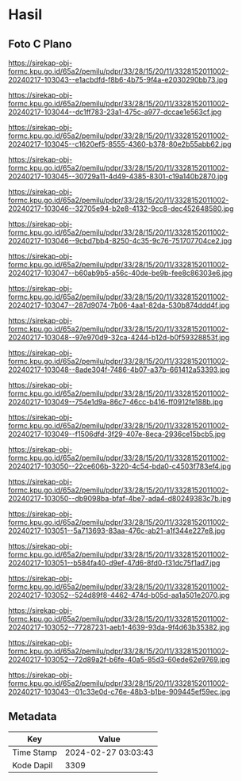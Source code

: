 # Hasil

## Foto C Plano

https://sirekap-obj-formc.kpu.go.id/65a2/pemilu/pdpr/33/28/15/20/11/3328152011002-20240217-103043--e1acbdfd-f8b6-4b75-9f4a-e2030290bb73.jpg

https://sirekap-obj-formc.kpu.go.id/65a2/pemilu/pdpr/33/28/15/20/11/3328152011002-20240217-103044--dc1ff783-23a1-475c-a977-dccae1e563cf.jpg

https://sirekap-obj-formc.kpu.go.id/65a2/pemilu/pdpr/33/28/15/20/11/3328152011002-20240217-103045--c1620ef5-8555-4360-b378-80e2b55abb62.jpg

https://sirekap-obj-formc.kpu.go.id/65a2/pemilu/pdpr/33/28/15/20/11/3328152011002-20240217-103045--30729a11-4d49-4385-8301-c19a140b2870.jpg

https://sirekap-obj-formc.kpu.go.id/65a2/pemilu/pdpr/33/28/15/20/11/3328152011002-20240217-103046--32705e94-b2e8-4132-9cc8-dec452648580.jpg

https://sirekap-obj-formc.kpu.go.id/65a2/pemilu/pdpr/33/28/15/20/11/3328152011002-20240217-103046--9cbd7bb4-8250-4c35-9c76-751707704ce2.jpg

https://sirekap-obj-formc.kpu.go.id/65a2/pemilu/pdpr/33/28/15/20/11/3328152011002-20240217-103047--b60ab9b5-a56c-40de-be9b-fee8c86303e6.jpg

https://sirekap-obj-formc.kpu.go.id/65a2/pemilu/pdpr/33/28/15/20/11/3328152011002-20240217-103047--287d9074-7b06-4aa1-82da-530b874ddd4f.jpg

https://sirekap-obj-formc.kpu.go.id/65a2/pemilu/pdpr/33/28/15/20/11/3328152011002-20240217-103048--97e970d9-32ca-4244-b12d-b0f59328853f.jpg

https://sirekap-obj-formc.kpu.go.id/65a2/pemilu/pdpr/33/28/15/20/11/3328152011002-20240217-103048--8ade304f-7486-4b07-a37b-661412a53393.jpg

https://sirekap-obj-formc.kpu.go.id/65a2/pemilu/pdpr/33/28/15/20/11/3328152011002-20240217-103049--754e1d9a-86c7-46cc-b416-ff0912fe188b.jpg

https://sirekap-obj-formc.kpu.go.id/65a2/pemilu/pdpr/33/28/15/20/11/3328152011002-20240217-103049--f1506dfd-3f29-407e-8eca-2936ce15bcb5.jpg

https://sirekap-obj-formc.kpu.go.id/65a2/pemilu/pdpr/33/28/15/20/11/3328152011002-20240217-103050--22ce606b-3220-4c54-bda0-c4503f783ef4.jpg

https://sirekap-obj-formc.kpu.go.id/65a2/pemilu/pdpr/33/28/15/20/11/3328152011002-20240217-103050--db9098ba-bfaf-4be7-ada4-d80249383c7b.jpg

https://sirekap-obj-formc.kpu.go.id/65a2/pemilu/pdpr/33/28/15/20/11/3328152011002-20240217-103051--5a713693-83aa-476c-ab21-a1f344e227e8.jpg

https://sirekap-obj-formc.kpu.go.id/65a2/pemilu/pdpr/33/28/15/20/11/3328152011002-20240217-103051--b584fa40-d9ef-47d6-8fd0-f31dc75f1ad7.jpg

https://sirekap-obj-formc.kpu.go.id/65a2/pemilu/pdpr/33/28/15/20/11/3328152011002-20240217-103052--524d89f8-4462-474d-b05d-aa1a501e2070.jpg

https://sirekap-obj-formc.kpu.go.id/65a2/pemilu/pdpr/33/28/15/20/11/3328152011002-20240217-103052--77287231-aeb1-4639-93da-9f4d63b35382.jpg

https://sirekap-obj-formc.kpu.go.id/65a2/pemilu/pdpr/33/28/15/20/11/3328152011002-20240217-103052--72d89a2f-b6fe-40a5-85d3-60ede62e9769.jpg

https://sirekap-obj-formc.kpu.go.id/65a2/pemilu/pdpr/33/28/15/20/11/3328152011002-20240217-103043--01c33e0d-c76e-48b3-b1be-909445ef59ec.jpg


## Metadata

| Key        | Value               |
| ---------- | ------------------- |
| Time Stamp | 2024-02-27 03:03:43 |
| Kode Dapil | 3309                |




